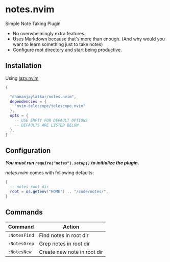 # notes.nvim

Simple Note Taking Plugin

- No overwhelmingly extra features.
- Uses Markdown because that's more than enough. (And why would you want to learn something just to take notes)
- Configure root directory and start being productive.

## Installation

Using [lazy.nvim](https://github.com/folke/lazy.nvim)

```lua
{

  "dhananjaylatkar/notes.nvim",
  dependencies = {
    "nvim-telescope/telescope.nvim"
  },
  opts = {
    -- USE EMPTY FOR DEFAULT OPTIONS
    -- DEFAULTS ARE LISTED BELOW
  },
}
```

## Configuration

_**You must run `require("notes").setup()` to initialize the plugin.**_

_notes.nvim_ comes with following defaults:

```lua
{
  -- notes root dir
  root = os.getenv("HOME") .. "/code/notes/",
}
```

## Commands

| Command      | Action                      |
| ------------ | --------------------------- |
| `:NotesFind` | Find notes in root dir      |
| `:NotesGrep` | Grep notes in root dir      |
| `:NotesNew`  | Create new note in root dir |
